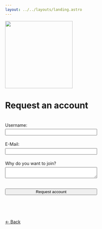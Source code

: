 ```yaml
---
layout: ../../layouts/landing.astro
---
```


<a href="/"><img src="/logo.png" height="220" class="logo"></a><br>

# Request an account

<br>

<form name="request" action="/request/success" method="POST" netlify>
	<div class="form-group">
		<label>Username:<br><input type="text" name="username" class="form-control" required></label>
	</div>
	<br>
	<div class="form-group">
		<label>E-Mail:<br><input type="text" name="email" class="form-control" required></label>
	</div>
	<br>
	<div class="form-group">
		<label>Why do you want to join?<br><textarea name="text" class="form-control" required></textarea></label>
	</div>
	<br><br>
	<input type="submit" class="btn btn-lg btn-primary" id="login" role="button" value="Request account">
</form>

<br><br><br>

[&larr; Back](/start/)

<style>
	label {
		text-align: left;
		line-height: 1.75;
	}
	input,
	textarea {
		width: 300px !important;
	}
	.center {
		text-align: center;
	}
</style>
